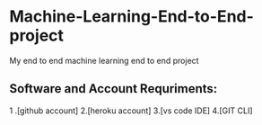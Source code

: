 # Machine-Learning-End-to-End-project
My end to end machine learning end to end project

 Software and Account Requriments:
--------------
1 .[github account]
2.[heroku account]
3.[vs code IDE]
4.[GIT CLI]
